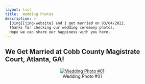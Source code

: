 ```yaml
---
layout: list
title:  Wedding Photos
description: >
  [Jing][jing-website] and I get married on 03/04/2022.
  Thanks for checking our wedding ceremony photos. 
  Hope we can share our happiness with you here.
---
```

## We Get Married at Cobb County Magistrate Court, Atlanta, GA!
<div style="text-align: center">
  <a href="https://opensea.io/assets/0x495f947276749ce646f68ac8c248420045cb7b5e/88641939190327598168641774879033314236018224802234594312473918959862434234369">
    <img alt="Wedding Photo #01" src=[photo-01]>
  </a>
  <br>
  Wedding Photo #01
</div>


[jing-website]: https://jingtianis.github.io/

[photo-01]: https://lh3.googleusercontent.com/YbunjTqbreCsBLY2yXx2y1LZ4yMd0-aNmej1lh0zsqPAQ86z47Na5Z0l0ik7Vt4acCMaE36kK8PtT-2xMsnDPo8DhBTL-uUqorE_Tks=w600
